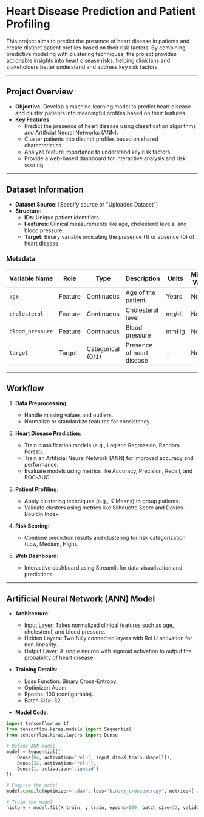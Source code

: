 # Heart Disease Prediction and Patient Profiling

This project aims to predict the presence of heart disease in patients and create distinct patient profiles based on their risk factors. By combining predictive modeling with clustering techniques, the project provides actionable insights into heart disease risks, helping clinicians and stakeholders better understand and address key risk factors.

---

## Project Overview

- **Objective**: Develop a machine learning model to predict heart disease and cluster patients into meaningful profiles based on their features.
- **Key Features**:
  - Predict the presence of heart disease using classification algorithms and Artificial Neural Networks (ANN).
  - Cluster patients into distinct profiles based on shared characteristics.
  - Analyze feature importance to understand key risk factors.
  - Provide a web-based dashboard for interactive analysis and risk scoring.

---

## Dataset Information

- **Dataset Source**: [Specify source or "Uploaded Dataset"]
- **Structure**:
  - **IDs**: Unique patient identifiers.
  - **Features**: Clinical measurements like age, cholesterol levels, and blood pressure.
  - **Target**: Binary variable indicating the presence (1) or absence (0) of heart disease.

### Metadata
| **Variable Name** | **Role**     | **Type**         | **Description**                 | **Units**     | **Missing Values** |
|--------------------|--------------|------------------|---------------------------------|---------------|---------------------|
| `age`             | Feature      | Continuous       | Age of the patient             | Years         | No                  |
| `cholesterol`     | Feature      | Continuous       | Cholesterol level              | mg/dL         | No                  |
| `blood_pressure`  | Feature      | Continuous       | Blood pressure                 | mmHg          | No                  |
| `target`          | Target       | Categorical (0/1)| Presence of heart disease       | -             | No                  |

---

## Workflow

1. **Data Preprocessing**:
   - Handle missing values and outliers.
   - Normalize or standardize features for consistency.

2. **Heart Disease Prediction**:
   - Train classification models (e.g., Logistic Regression, Random Forest).
   - Train an Artificial Neural Network (ANN) for improved accuracy and performance.
   - Evaluate models using metrics like Accuracy, Precision, Recall, and ROC-AUC.

3. **Patient Profiling**:
   - Apply clustering techniques (e.g., K-Means) to group patients.
   - Validate clusters using metrics like Silhouette Score and Davies-Bouldin Index.

4. **Risk Scoring**:
   - Combine prediction results and clustering for risk categorization (Low, Medium, High).

5. **Web Dashboard**:
   - Interactive dashboard using Streamlit for data visualization and predictions.

---

## Artificial Neural Network (ANN) Model

- **Architecture**:
  - Input Layer: Takes normalized clinical features such as age, cholesterol, and blood pressure.
  - Hidden Layers: Two fully connected layers with ReLU activation for non-linearity.
  - Output Layer: A single neuron with sigmoid activation to output the probability of heart disease.
  
- **Training Details**:
  - Loss Function: Binary Cross-Entropy.
  - Optimizer: Adam.
  - Epochs: 100 (configurable).
  - Batch Size: 32.

- **Model Code**:
```python
import tensorflow as tf
from tensorflow.keras.models import Sequential
from tensorflow.keras.layers import Dense

# Define ANN model
model = Sequential([
    Dense(64, activation='relu', input_dim=X_train.shape[1]),
    Dense(32, activation='relu'),
    Dense(1, activation='sigmoid')
])

# Compile the model
model.compile(optimizer='adam', loss='binary_crossentropy', metrics=['accuracy'])

# Train the model
history = model.fit(X_train, y_train, epochs=100, batch_size=32, validation_data=(X_test, y_test))

